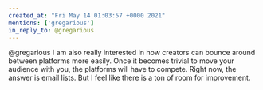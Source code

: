 ```yaml
---
created_at: "Fri May 14 01:03:57 +0000 2021"
mentions: ['gregarious']
in_reply_to: @gregarious
---
```


@gregarious I am also really interested in how creators can bounce around between platforms more easily. Once it becomes trivial to move your audience with you, the platforms will have to compete. Right now, the answer is email lists. But I feel like there is a ton of room for improvement.